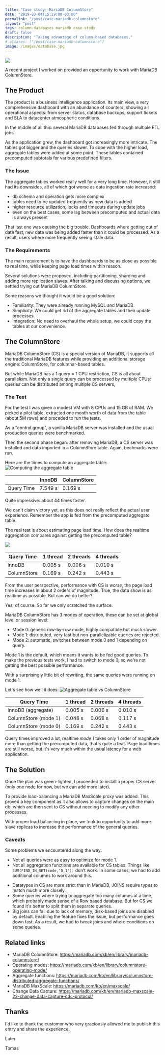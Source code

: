 ```yaml
---
title: "Case study: MariaDB ColumnStore"
date: "2019-03-04T15:29:00-03:00"
permalink: "/post/case-mariadb-columnstore"
layout: "post"
tags: column-databases mariadb case-study
draft: false
description: "Taking advantage of column-based databases."
# aliases: ["/post/case-mariadb-columnstore"]
image: /images/database.jpg
---
```

![](/images/database.jpg)

A recent project I worked on provided an opportunity to work with MariaDB ColumnStore.


## The Product

The product is a business intelligence application. Its main view, a very comprehensive dashboard with an abundance of counters,
showing all operational aspects: from server status, database backups, support tickets and SLA to datacenter atmospheric conditions.

In the middle of all this: several MariaDB databases fed through multiple ETL jobs.

As the application grew, the dashboard got increasingly more intricate. The tables got bigger and the queries slower.
To cope with the higher load, aggregate tables were added at some point. These tables contained precomputed subtotals for various predefined filters.


### The Issue

The aggregate tables worked really well for a very long time.
However, it still had its downsides, all of which got worse as data ingestion rate increased:

-   db schema and operation gets more complex
-   tables need to be updated frequently as new data is added
-   higher resource utilization, locks and timeouts during update jobs
-   even on the best cases, some lag between precomputed and actual data is always present

That last one was causing the big trouble. Dashboards where getting out of date fast, new data was being added faster than it could be processed.
As a result, users where more frequently seeing stale data.


### The Requirements

The main requirement is to have the dashboards to be as close as possible to real time, while keeping page load times within reason.

Several solutions were proposed, including partitioning, sharding and adding more replication slaves.
After talking and discussing options, we settled trying out MariaDB ColumnStore.

Some reasons we thought it would be a good solution:

-   Familiarity: They were already running MySQL and MariaDB.
-   Simplicity: We could get rid of the aggregate tables and their update processes.
-   Integration: No need to overhaul the whole setup, we could copy the tables at our convenience.


## The ColumnStore 

MariaDB ColumnStore (CS) is a special version of MariaDB,
it supports all the traditional MariaDB features while providing an additional storage engine: ColumnStore, for columnar-based tables.

But while MariaDB has a 1 query = 1 CPU restriction, CS is all about parallelism.
Not only a single query can be processed by multiple CPUs: queries can be distributed among multiple CS servers,


### The Test

For the test I was given a modest VM with 8 CPUs and 15 GB of RAM.
We picked a pilot table, extracted one month worth of data from the table (about 5M rows) and proceded to run the tests.

As a "control group", a vanilla MariaDB server was installed and the usual production queries were benchmarked.

Then the second phase began: after removing MariaDB, a CS server was installed and data imported in a ColumnStore table.
Again, bechmarks were run.

Here are the times to compute an aggregate table:
![Computing the aggregate table](/images/plots/case-mariadb-columnstore/query_load.png)

|            | InnoDB  | ColumnStore |
|------------|---------|-------------|
| Query Time | 7.549 s | 0.169 s     |

Quite impressive: about 44 times faster.

We can't claim victory yet, as this does not really reflect the actual user experience.
Remember the app is fed from the precomputed aggregate table.

The real test is about estimating page load time. How does the realtime aggregation compares against getting the precomputed table?

![](/images/plots/case-mariadb-columnstore/opmode2.png)


| Query Time  | 1 thread | 2 threads | 4 threads |
|-------------|----------|-----------|-----------|
| InnoDB      | 0.005 s  | 0.006 s   | 0.010 s   |
| ColumnStore | 0.169 s  | 0.242 s   | 0.443 s   |

From the user perspective, performance with CS is _worse_, the page load time increases in about 2 orders of magnitude.
True, the data show is as realtime as possible. But can we do better?

Yes, of course. So far we only scratched the surface.

MariaDB ColumnStore has 3 modes of operation, these can be set at global level or session level:

-   Mode 0: generic row-by-row mode, highly compatible but much slower.
-   Mode 1: distributed, very fast but non-parallelizable queries are rejected.
-   Mode 2: automatic, switches between mode 0 and 1 depending on query.

Mode 1 is the default, which means it wants to be fed good queries.
To make the previous tests work, I had to switch to mode 0, so we're not
getting the best possible performance.

With a surprisingly little bit of rewriting, the same queries were running on mode 1.

Let's see how well it does:
![Aggregate table vs ColumnStore](/images/plots/case-mariadb-columnstore/opmodes_vs_innodb.png)


| Query Time           | 1 thread | 2 threads | 4 threads |
|----------------------|----------|-----------|-----------|
| InnoDB (aggregate)   | 0.005 s  | 0.006 s   | 0.010 s   |
| ColumnStore (mode 1) | 0.048 s  | 0.068 s   | 0.117 s   |
| ColumnStore (mode 0) | 0.169 s  | 0.242 s   | 0.443 s   |

Query times improved a lot, realtime _mode 1_ takes only 1 order of magnitude more than getting the precomputed data, that's quite a feat.
Page load times are still worse, but it's very much within the usual latency for a web application.


## The Solution

Once the plan was green-lighted, I proceeded to install a proper CS server (only one node for now, but we can add more later).

To provide load-balancing a MariaDB MaxScale proxy was added.
This proved a key component as it also allows to capture changes on the
main db, which are then sent to CS without needing to modify any other processes.

With proper load balancing in place, we took to opportunity to add more slave replicas to increase the performance of the general queries.


### Caveats

Some problems we encountered along the way:

-   Not all queries were as easy to optimize for mode 1.
-   Not all aggregation functions are available for CS tables:
    Things like `SUM(FIND_IN_SET(code,'0,1'))` don't work. In some cases, we had to add additional columns to work around this.

<!--listend-->

-   Datatypes in CS are more strict than in MariaDB, JOINS require types to match much more closely.
-   Some queries where trying to aggregate too many columns at a time, which probably made sense of a Row based database. But for CS we found
    it's better to split them in separate queries.
-   Big joins can fail due to lack of memory, disk-based joins are disabled by default. Enabling the feature fixes the issue,
    but performance goes down fast. As a result, we had to tweak joins and where conditions on some queries.


## Related links

-   MariaDB ColumnStore: <https://mariadb.com/kb/en/library/mariadb-columnstore/>
-   Operating modes: <https://mariadb.com/kb/en/library/columnstore-operating-mode/>
-   Aggregate functions: <https://mariadb.com/kb/en/library/columnstore-distributed-aggregate-functions/>
-   MariaDB MaxScale: <https://mariadb.com/kb/en/maxscale/>
-   Change Data Capture: <https://mariadb.com/kb/en/mariadb-maxscale-22-change-data-capture-cdc-protocol/>


## Thanks

I'd like to thank the customer who very graciously allowed me to publish this entry and share the experience.

Later

Tomas
